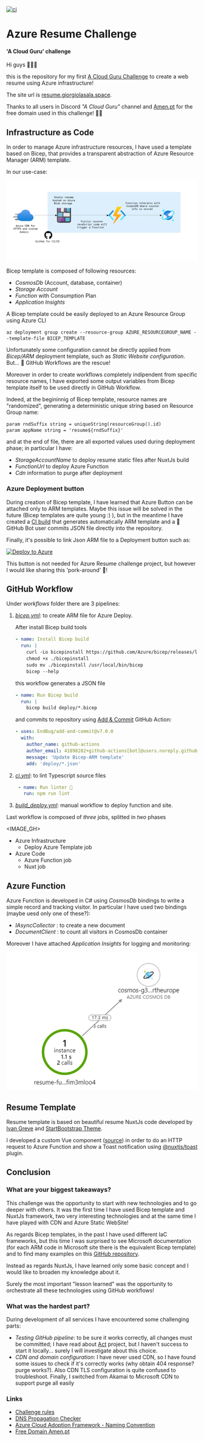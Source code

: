 [![ci](https://github.com/salem84/azure-resume-challenge/actions/workflows/ci.yml/badge.svg)](https://github.com/salem84/azure-resume-challenge/actions/workflows/ci.yml)

# Azure Resume Challenge
#### 'A Cloud Guru' challenge

Hi guys 👋👋👋

this is the repository for my first [A Cloud Guru Challenge](https://acloudguru.com/blog/engineering/cloudguruchallenge-your-resume-in-azure) to create a web resume using Azure infrastructure!

The site url is [resume.giorgiolasala.space](https://resume.giorgiolasala.space).

Thanks to all users in Discord *"A Cloud Guru"* channel and [Amen.pt](https://www.amen.pt/) for the free domain used in this challenge! 🙏🙏

## Infrastructure as Code
In order to manage Azure infrastructure resources, I have used a template based on Bicep, that provides a transparent abstraction of Azure Resource Manager (ARM) template.

In our use-case:

![Diagram](img/diagram.png)

Bicep template is composed of following resources:
* _CosmosDb_ (Account, database, container)
* _Storage Account_ 
* _Function_ with Consumption Plan
* _Application Insights_

A Bicep template could be easily deployed to an Azure Resource Group using Azure CLI 

```
az deployment group create --resource-group AZURE_RESOURCEGROUP_NAME --template-file BICEP_TEMPLATE
```

Unfortunately some configuration cannot be directly applied from _Bicep/ARM_ deployment template, such as _Static Website configuration_.
But... 🚀 GitHub Workflows are the rescue!

Moreover in order to create workflows completely indipendent from specific resource names, I have exported some output variables from Bicep template itself to be used directly in GitHub Workflow.

Indeed, at the begininnig of Bicep template, resource names are "randomized", generating a deterministic unique string based on Resource Group name:

```
param rndSuffix string = uniqueString(resourceGroup().id)
param appName string = 'resume${rndSuffix}'
```

and at the end of file, there are all exported values used during deployment phase; in particular I have:
* _StorageAccountName_ to deploy resume static files after NuxtJs build
* _FunctionUrl_ to deploy Azure Function
* _Cdn_ information to purge after deployment

### Azure Deployment button
During creation of Bicep template, I have learned that Azure Button can be attached only to ARM templates. Maybe this issue will be solved in the future (Bicep templates are quite young :) ), but in the meantime I have created a [CI build](.github/workflows/bicep.yml) that generates automatically ARM template and a 🤖 GitHub Bot user commits JSON file directly into the repository.

Finally, it's possible to link Json ARM file to a Deployment button such as:

[![Deploy to Azure](https://aka.ms/deploytoazurebutton)](https://portal.azure.com/#create/Microsoft.Template/uri/https%3A%2F%2Fraw.githubusercontent.com%2Fsalem84%2Fazure-resume-challenge%2Fmaster%2Fdeploy%2Fmain.json)

This button is not needed for Azure Resume challenge project, but however I would like sharing this 'pork-around' 🐷!

## GitHub Workflow
Under _workflows_ folder there are 3 pipelines:
1. [*bicep.yml*](.github/workflows/bicep.yml):  to create ARM file for Azure Deploy. 

    After install Bicep build tools
    
    ```yaml
    - name: Install Bicep build
      run: | 
        curl -Lo bicepinstall https://github.com/Azure/bicep/releases/latest/download/bicep-linux-x64
        chmod +x ./bicepinstall
        sudo mv ./bicepinstall /usr/local/bin/bicep
        bicep --help
    ```
    
    this workflow generates a JSON file 
    
    ```yaml
    - name: Run Bicep build
      run: |
        bicep build deploy/*.bicep
    ```

    and commits to repository using [Add & Commit](https://github.com/EndBug/add-and-commit) GitHub Action:

    ```yaml
    - uses: EndBug/add-and-commit@v7.0.0
      with:
        author_name: github-actions
        author_email: 41898282+github-actions[bot]@users.noreply.github.com
        message: 'Update Bicep-ARM template'
        add: 'deploy/*.json'
    ```

2. [*ci.yml*](.github/workflows/bicep.yml): to lint Typescript source files

    ```yaml
     - name: Run linter 👀
       run: npm run lint
    ```

3. [*build_deploy.yml*](.github/workflows/bicep.yml): manual workflow to deploy function and site.  

Last workflow is composed of _three_ jobs, splitted in _two_ phases

<IMAGE_GH>

- Azure Infrastructure
    - Deploy Azure Template job
- Azure Code
    - Azure Function job
    - Nuxt job



## Azure Function
Azure Function is developed in C# using _CosmosDb_ bindings to write a simple record and tracking visitor.
In particular I have used two bindings (maybe uesd only one of these?):
* _IAsyncCollector<CounterStatsItem>_ : to create a new document
* _DocumentClient_ : to count all visitors in CosmosDb container

Moreover I have attached _Application Insights_ for logging and monitoring:

![AppInsights](img/app-insights.png)

## Resume Template

Resume template is based on beautiful resume NuxtJs code developed by [Ivan Greve](https://github.com/ivangreve/nuxt-resume) and [StartBootstrap Theme](https://github.com/startbootstrap/startbootstrap-resume/).

I developed a custom Vue component ([source](resume/components/Counter.vue)) in order to do an HTTP request to Azure Function and show a Toast notification using [@nuxtjs/toast](https://www.npmjs.com/package/@nuxtjs/toast) plugin.

## Conclusion

### What are your biggest takeaways?
This challenge was the opportunity to start with new technologies and to go deeper with others.
It was the first time I have used Bicep template and NuxtJs framework, two very interesting technologies and at the same time I have played with CDN and Azure Static WebSite!

As regards Bicep templates, in the past I have used different IaC frameworks, but this time I was surprised to see Microsoft documentation (for each ARM code in Microsoft site there is the equivalent Bicep template) and to find many examples on this [GitHub repository](https://github.com/Azure/bicep/tree/main/docs/examples).

Instead as regards NuxtJs, I have learned only some basic concept and I would like to broaden my knowledge about it.

Surely the most important "lesson learned" was the opportunity to orchestrate all these technologies using GitHub workflows!

### What was the hardest part?
During development of all services I have encountered some challenging parts:
* _Testing GitHub pipeline_: to be sure it works correctly, all changes must be committed; I have read about [Act](https://github.com/nektos/act) project, but I haven't success to start it locally... surely I will investigate about this choice.
* _CDN and domain configuration_: I have never used CDN, so I have found some issues to check if it's correctly works (why obtain 404 response? purge works?). Also CDN TLS configuration is quite confused to troubleshoot. Finally, I switched from Akamai to Microsoft CDN to support purge all easily


### Links
- [Challenge rules](https://acloudguru.com/blog/engineering/cloudguruchallenge-your-resume-in-azure)
- [DNS Propagation Checker](https://www.whatsmydns.net/)
- [Azure Cloud Adoption Framework - Naming Convention](https://docs.microsoft.com/en-us/azure/cloud-adoption-framework/ready/azure-best-practices/resource-naming)
- [Free Domain Amen.pt](https://www.amen.pt)